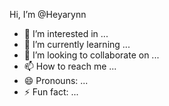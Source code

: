 Hi, I’m @Heyarynn
- 👀 I’m interested in ...
- 🌱 I’m currently learning ...
- 💞️ I’m looking to collaborate on ...
- 📫 How to reach me ...
- 😄 Pronouns: ...
- ⚡ Fun fact: ...

<!---
Heyarynn/Heyarynn is a ✨ special ✨ repository because its `README.md` (this file) appears on your GitHub profile.
You can click the Preview link to take a look at your changes.
--->

